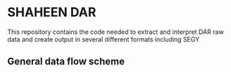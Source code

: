 # SHAHEEN DAR
This repository contains the code needed to extract and interpret DAR raw data and create output
in several different formats including SEGY

## General data flow scheme

